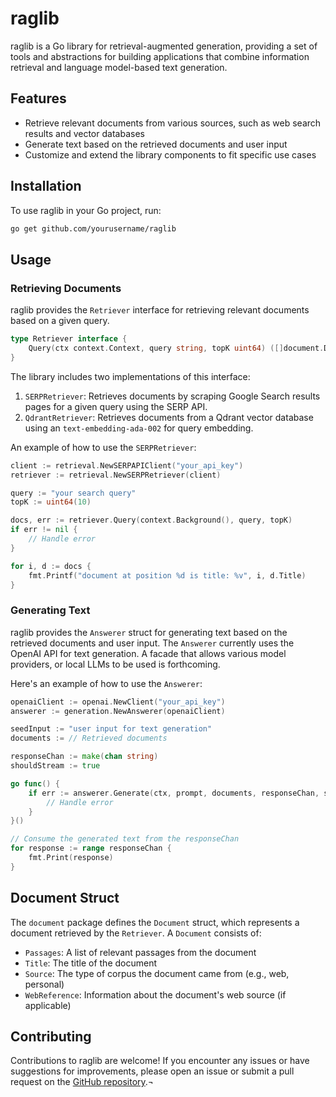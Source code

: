 # raglib

raglib is a Go library for retrieval-augmented generation, providing a set of tools and abstractions for building applications that combine information retrieval and language model-based text generation.

## Features

- Retrieve relevant documents from various sources, such as web search results and vector databases
- Generate text based on the retrieved documents and user input
- Customize and extend the library components to fit specific use cases

## Installation

To use raglib in your Go project, run:

```bash
go get github.com/yourusername/raglib
```

## Usage

### Retrieving Documents

raglib provides the `Retriever` interface for retrieving relevant documents based on a given query.

```go
type Retriever interface {
	Query(ctx context.Context, query string, topK uint64) ([]document.Document, error)
}
```

The library includes two implementations of this interface:

1. `SERPRetriever`: Retrieves documents by scraping Google Search results pages for a given query using the SERP API.
2. `QdrantRetriever`: Retrieves documents from a Qdrant vector database using an `text-embedding-ada-002` for query embedding.

An example of how to use the `SERPRetriever`:

```go
client := retrieval.NewSERPAPIClient("your_api_key")
retriever := retrieval.NewSERPRetriever(client)

query := "your search query"
topK := uint64(10)

docs, err := retriever.Query(context.Background(), query, topK)
if err != nil {
    // Handle error
}

for i, d := docs {
    fmt.Printf("document at position %d is title: %v", i, d.Title)
}
```

### Generating Text

raglib provides the `Answerer` struct for generating text based on the retrieved documents and user input. The `Answerer` currently uses the OpenAI API for text generation. A facade that allows various model providers, or local LLMs to be used is forthcoming. 

Here's an example of how to use the `Answerer`:

```go
openaiClient := openai.NewClient("your_api_key")
answerer := generation.NewAnswerer(openaiClient)

seedInput := "user input for text generation"
documents := // Retrieved documents

responseChan := make(chan string)
shouldStream := true

go func() {
    if err := answerer.Generate(ctx, prompt, documents, responseChan, shouldStream); err != nil {
        // Handle error    
    }
}()

// Consume the generated text from the responseChan
for response := range responseChan {
    fmt.Print(response)
}
```

## Document Struct

The `document` package defines the `Document` struct, which represents a document retrieved by the `Retriever`. A `Document` consists of:

- `Passages`: A list of relevant passages from the document
- `Title`: The title of the document
- `Source`: The type of corpus the document came from (e.g., web, personal)
- `WebReference`: Information about the document's web source (if applicable)

## Contributing

Contributions to raglib are welcome! If you encounter any issues or have suggestions for improvements, please open an issue or submit a pull request on the [GitHub repository](https://github.com/yourusername/raglib).¬